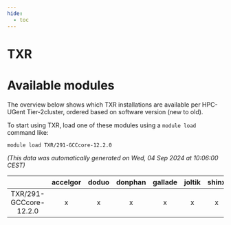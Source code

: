 ```yaml
---
hide:
  - toc
---
```


TXR
===

# Available modules


The overview below shows which TXR installations are available per HPC-UGent Tier-2cluster, ordered based on software version (new to old).

To start using TXR, load one of these modules using a `module load` command like:

```shell
module load TXR/291-GCCcore-12.2.0
```

*(This data was automatically generated on Wed, 04 Sep 2024 at 10:06:00 CEST)*  

| |accelgor|doduo|donphan|gallade|joltik|shinx|skitty|
| :---: | :---: | :---: | :---: | :---: | :---: | :---: | :---: |
|TXR/291-GCCcore-12.2.0|x|x|x|x|x|x|x|
